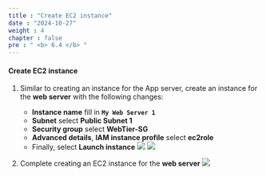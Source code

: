 ```yaml
---
title : "Create EC2 instance"
date : "2024-10-27"
weight : 4
chapter : false
pre : " <b> 6.4 </b> "
---
```


#### Create EC2 instance
1. Similar to creating an instance for the App server, create an instance for the **web server** with the following changes:
    - **Instance name** fill in **`My Web Server 1`**
    - **Subnet** select **Public Subnet 1**
    - **Security group** select **WebTier-SG**
    - **Advanced details**, **IAM instance profile** select **ec2role**
    - Finally, select **Launch instance**
![](/workshop01-AWS-FCJ-2025/images/6-3/01.png?width=50pc)
![](/workshop01-AWS-FCJ-2025/images/6-3/02.png?width=50pc)

2. Complete creating an EC2 instance for the **web server**
![](/workshop01-AWS-FCJ-2025/images/6-3/03.png?width=50pc)
